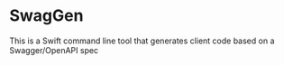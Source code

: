 # SwagGen

This is a Swift command line tool that generates client code based on a Swagger/OpenAPI spec
